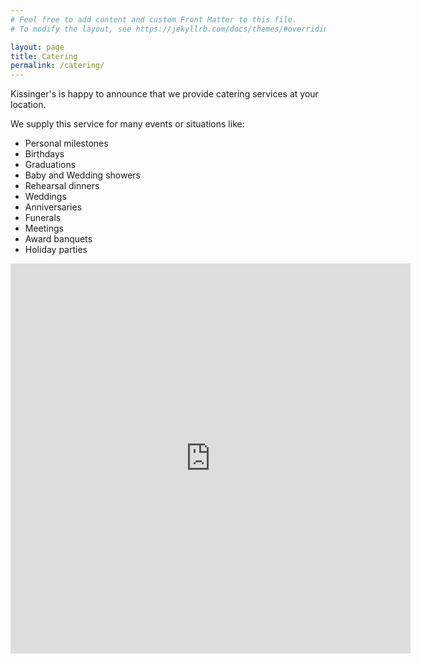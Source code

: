 ```yaml
---
# Feel free to add content and custom Front Matter to this file.
# To modify the layout, see https://jekyllrb.com/docs/themes/#overriding-theme-defaults

layout: page
title: Catering
permalink: /catering/
---
```


Kissinger's is happy to announce that we provide catering services at your location.

We supply this service for many events or situations like:

- Personal milestones
- Birthdays
- Graduations
- Baby and Wedding showers
- Rehearsal dinners
- Weddings
- Anniversaries
- Funerals
- Meetings
- Award banquets
- Holiday parties

<iframe src="https://docs.google.com/forms/d/e/1FAIpQLSd_4dEpBmEjpAAfpbA8no0hI9BZxcj1IJ5beHU8W0wCsp09Vw/viewform?embedded=true" width="640" height="624" frameborder="0" marginheight="0" marginwidth="0">Loading...</iframe>